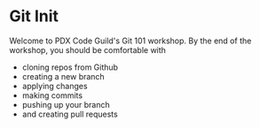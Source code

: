 # Git Init

Welcome to PDX Code Guild's Git 101 workshop. By the end of the workshop, you should be comfortable with

- cloning repos from Github
- creating a new branch
- applying changes
- making commits
- pushing up your branch
- and creating pull requests